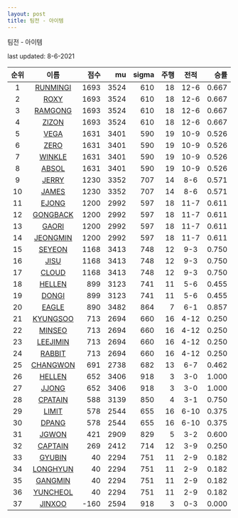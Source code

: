 ```yaml
---
layout: post
title: 팀전 - 아이템
---
```



팀전 - 아이템


last updated: 8-6-2021

| 순위 | 이름 | 점수 | mu | sigma | 주행 | 전적 | 승률 |
|:---:|:---:|---:|---:|---:|---:|:---:|---:|
| 1 | [RUNMINGI](../RUNMINGI) | 1693 | 3524 | 610 | 18 | 12-6 | 0.667 |
| 2 | [ROXY](../ROXY) | 1693 | 3524 | 610 | 18 | 12-6 | 0.667 |
| 3 | [RAMGONG](../RAMGONG) | 1693 | 3524 | 610 | 18 | 12-6 | 0.667 |
| 4 | [ZIZON](../ZIZON) | 1693 | 3524 | 610 | 18 | 12-6 | 0.667 |
| 5 | [VEGA](../VEGA) | 1631 | 3401 | 590 | 19 | 10-9 | 0.526 |
| 6 | [ZERO](../ZERO) | 1631 | 3401 | 590 | 19 | 10-9 | 0.526 |
| 7 | [WINKLE](../WINKLE) | 1631 | 3401 | 590 | 19 | 10-9 | 0.526 |
| 8 | [ABSOL](../ABSOL) | 1631 | 3401 | 590 | 19 | 10-9 | 0.526 |
| 9 | [JERRY](../JERRY) | 1230 | 3352 | 707 | 14 | 8-6 | 0.571 |
| 10 | [JAMES](../JAMES) | 1230 | 3352 | 707 | 14 | 8-6 | 0.571 |
| 11 | [EJONG](../EJONG) | 1200 | 2992 | 597 | 18 | 11-7 | 0.611 |
| 12 | [GONGBACK](../GONGBACK) | 1200 | 2992 | 597 | 18 | 11-7 | 0.611 |
| 13 | [GAORI](../GAORI) | 1200 | 2992 | 597 | 18 | 11-7 | 0.611 |
| 14 | [JEONGMIN](../JEONGMIN) | 1200 | 2992 | 597 | 18 | 11-7 | 0.611 |
| 15 | [SEYEON](../SEYEON) | 1168 | 3413 | 748 | 12 | 9-3 | 0.750 |
| 16 | [JISU](../JISU) | 1168 | 3413 | 748 | 12 | 9-3 | 0.750 |
| 17 | [CLOUD](../CLOUD) | 1168 | 3413 | 748 | 12 | 9-3 | 0.750 |
| 18 | [HELLEN](../HELLEN) | 899 | 3123 | 741 | 11 | 5-6 | 0.455 |
| 19 | [DONGI](../DONGI) | 899 | 3123 | 741 | 11 | 5-6 | 0.455 |
| 20 | [EAGLE](../EAGLE) | 890 | 3482 | 864 | 7 | 6-1 | 0.857 |
| 21 | [KYUNGSOO](../KYUNGSOO) | 713 | 2694 | 660 | 16 | 4-12 | 0.250 |
| 22 | [MINSEO](../MINSEO) | 713 | 2694 | 660 | 16 | 4-12 | 0.250 |
| 23 | [LEEJIMIN](../LEEJIMIN) | 713 | 2694 | 660 | 16 | 4-12 | 0.250 |
| 24 | [RABBIT](../RABBIT) | 713 | 2694 | 660 | 16 | 4-12 | 0.250 |
| 25 | [CHANGWON](../CHANGWON) | 691 | 2738 | 682 | 13 | 6-7 | 0.462 |
| 26 | [HELLEN ](../HELLEN ) | 652 | 3406 | 918 | 3 | 3-0 | 1.000 |
| 27 | [JJONG](../JJONG) | 652 | 3406 | 918 | 3 | 3-0 | 1.000 |
| 28 | [CPATAIN](../CPATAIN) | 588 | 3139 | 850 | 4 | 3-1 | 0.750 |
| 29 | [LIMIT](../LIMIT) | 578 | 2544 | 655 | 16 | 6-10 | 0.375 |
| 30 | [DPANG](../DPANG) | 578 | 2544 | 655 | 16 | 6-10 | 0.375 |
| 31 | [JGWON](../JGWON) | 421 | 2909 | 829 | 5 | 3-2 | 0.600 |
| 32 | [CAPTAIN](../CAPTAIN) | 269 | 2412 | 714 | 12 | 3-9 | 0.250 |
| 33 | [GYUBIN](../GYUBIN) | 40 | 2294 | 751 | 11 | 2-9 | 0.182 |
| 34 | [LONGHYUN](../LONGHYUN) | 40 | 2294 | 751 | 11 | 2-9 | 0.182 |
| 35 | [GANGMIN](../GANGMIN) | 40 | 2294 | 751 | 11 | 2-9 | 0.182 |
| 36 | [YUNCHEOL](../YUNCHEOL) | 40 | 2294 | 751 | 11 | 2-9 | 0.182 |
| 37 | [JINXOO](../JINXOO) | -160 | 2594 | 918 | 3 | 0-3 | 0.000 |
